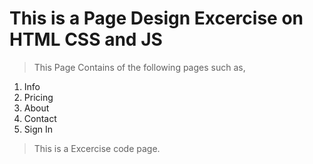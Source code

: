 # This is a Page Design Excercise on HTML CSS and JS

> This Page Contains of the following pages such as,

1. Info
2. Pricing
3. About
4. Contact
5. Sign In


> This is a Excercise code page.
